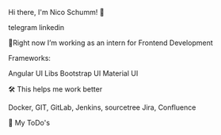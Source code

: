 Hi there, I'm Nico Schumm! 👋

telegram linkedin

🌱Right now I’m working as an intern for Frontend Development

Frameworks:

Angular UI Libs Bootstrap UI Material UI

🛠 This helps me work better

Docker, GIT, GitLab, Jenkins, sourcetree Jira, Confluence

📆 My ToDo's
